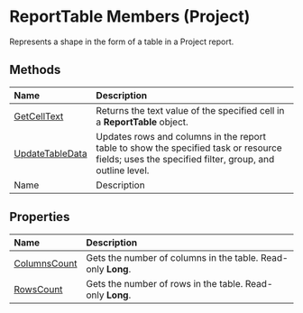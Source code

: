 
# ReportTable Members (Project)
Represents a shape in the form of a table in a Project report.

## Methods



|**Name**|**Description**|
|:-----|:-----|
| [GetCellText](dcdcbd8d-28e8-eb4e-e0cd-8caac511ade3.md)|Returns the text value of the specified cell in a  **ReportTable** object.|
| [UpdateTableData](5a5b1ed3-779e-7be5-6bd5-2ba544e0d27f.md)|Updates rows and columns in the report table to show the specified task or resource fields; uses the specified filter, group, and outline level.|
|Name|Description|

## Properties



|**Name**|**Description**|
|:-----|:-----|
| [ColumnsCount](455bb520-2226-1fe2-76dc-1ab12e96cb33.md)|Gets the number of columns in the table. Read-only  **Long**.|
| [RowsCount](313837bd-c929-ab9c-1b2f-93e2cfb38d7d.md)|Gets the number of rows in the table. Read-only  **Long**.|
